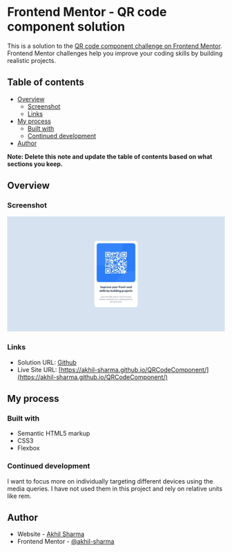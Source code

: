 # Frontend Mentor - QR code component solution

This is a solution to the [QR code component challenge on Frontend Mentor](https://www.frontendmentor.io/challenges/qr-code-component-iux_sIO_H). Frontend Mentor challenges help you improve your coding skills by building realistic projects. 

## Table of contents

- [Overview](#overview)
  - [Screenshot](#screenshot)
  - [Links](#links)
- [My process](#my-process)
  - [Built with](#built-with)
  - [Continued development](#continued-development)
- [Author](#author)

**Note: Delete this note and update the table of contents based on what sections you keep.**

## Overview

### Screenshot

![](./QR-code-component.jpeg)

### Links

- Solution URL: [Github](https://github.com/akhil-sharma/QRCodeComponent)
- Live Site URL: [https://akhil-sharma.github.io/QRCodeComponent/](https://akhil-sharma.github.io/QRCodeComponent/)

## My process

### Built with

- Semantic HTML5 markup
- CSS3
- Flexbox

### Continued development

I want to focus more on individually targeting different devices using the media queries. I have not used them in this project and rely on relative units like rem. 

## Author

- Website - [Akhil Sharma](https://github.com/akhil-sharma)
- Frontend Mentor - [@akhil-sharma](https://www.frontendmentor.io/profile/akhil-sharma)
